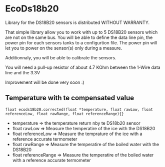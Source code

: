 # EcoDs18b20
 
 Library for the DS18B20 sensors is distributed WITHOUT WARRANTY.

 That simple library allow you to work with up to 5 DS18B20 sensors which are not on the same bus. You will be able to define the data line pin, the power pin for each sensors tanks to a configurtion file. The power pin will let you to power on the sensor(s) only during a measure.

 Additionnaly, you will be able to calibrate the sensors.
 
 You will need a pull-up resistor of about 4.7 KOhm between the 1-Wire data line and the 3.3V

 Improvement will be done very soon :)


## Temperature with te compensated value

```
float ecods18b20.corrected(float *temperature, float rawLow, float referenceLow, float rawRange, float referenceRange){}
```

* temperature           => the temperature return nby te DS18b20 sensor
* float rawLow          => Measure the temperatire of the ice with the DS18B20
* float referenceLow    => Measure the temprature of the ice with a reference accurate termometer
* float rawRange        => Measure the temperatire of the boiled water with the DS18B20
* float referenceRange  => Measure the temperatire of the boiled water with a reference accurate termometer
